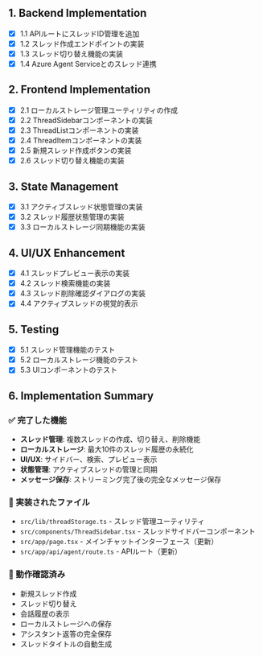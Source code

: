 ## 1. Backend Implementation
- [x] 1.1 APIルートにスレッドID管理を追加
- [x] 1.2 スレッド作成エンドポイントの実装
- [x] 1.3 スレッド切り替え機能の実装
- [x] 1.4 Azure Agent Serviceとのスレッド連携

## 2. Frontend Implementation
- [x] 2.1 ローカルストレージ管理ユーティリティの作成
- [x] 2.2 ThreadSidebarコンポーネントの実装
- [x] 2.3 ThreadListコンポーネントの実装
- [x] 2.4 ThreadItemコンポーネントの実装
- [x] 2.5 新規スレッド作成ボタンの実装
- [x] 2.6 スレッド切り替え機能の実装

## 3. State Management
- [x] 3.1 アクティブスレッド状態管理の実装
- [x] 3.2 スレッド履歴状態管理の実装
- [x] 3.3 ローカルストレージ同期機能の実装

## 4. UI/UX Enhancement
- [x] 4.1 スレッドプレビュー表示の実装
- [x] 4.2 スレッド検索機能の実装
- [x] 4.3 スレッド削除確認ダイアログの実装
- [x] 4.4 アクティブスレッドの視覚的表示

## 5. Testing
- [x] 5.1 スレッド管理機能のテスト
- [x] 5.2 ローカルストレージ機能のテスト
- [x] 5.3 UIコンポーネントのテスト

## 6. Implementation Summary

### ✅ 完了した機能
- **スレッド管理**: 複数スレッドの作成、切り替え、削除機能
- **ローカルストレージ**: 最大10件のスレッド履歴の永続化
- **UI/UX**: サイドバー、検索、プレビュー表示
- **状態管理**: アクティブスレッドの管理と同期
- **メッセージ保存**: ストリーミング完了後の完全なメッセージ保存

### 🔧 実装されたファイル
- `src/lib/threadStorage.ts` - スレッド管理ユーティリティ
- `src/components/ThreadSidebar.tsx` - スレッドサイドバーコンポーネント
- `src/app/page.tsx` - メインチャットインターフェース（更新）
- `src/app/api/agent/route.ts` - APIルート（更新）

### 🎯 動作確認済み
- 新規スレッド作成
- スレッド切り替え
- 会話履歴の表示
- ローカルストレージへの保存
- アシスタント返答の完全保存
- スレッドタイトルの自動生成
